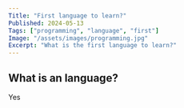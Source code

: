 ```yaml
---
Title: "First language to learn?"
Published: 2024-05-13
Tags: ["programming", "language", "first"]
Image: "/assets/images/programming.jpg"
Excerpt: "What is the first language to learn?"
---
```


## What is an language?

Yes